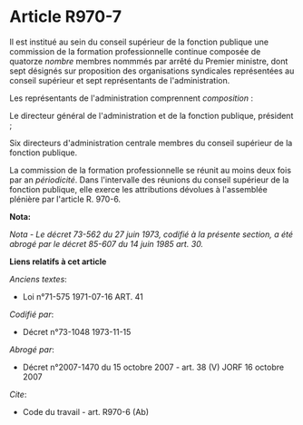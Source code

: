 # Article R970-7

Il est institué au sein du conseil supérieur de la fonction publique une commission de la formation professionnelle continue
composée de quatorze *nombre* membres nommmés par arrêté du Premier ministre, dont sept désignés sur proposition des
organisations syndicales représentées au conseil supérieur et sept représentants de l'administration.

Les représentants de l'administration comprennent *composition* :

Le directeur général de l'administration et de la fonction publique, président ;

Six directeurs d'administration centrale membres du conseil supérieur de la fonction publique.

La commission de la formation professionnelle se réunit au moins deux fois par an *périodicité*. Dans l'intervalle des
réunions du conseil supérieur de la fonction publique, elle exerce les attributions dévolues à l'assemblée plénière par
l'article R. 970-6.

**Nota:**

*Nota - Le décret 73-562 du 27 juin 1973, codifié à la présente section, a été abrogé par le décret 85-607 du 14 juin 1985
art. 30.*

**Liens relatifs à cet article**

_Anciens textes_:

  - Loi n°71-575 1971-07-16 ART. 41

_Codifié par_:

  - Décret n°73-1048 1973-11-15

_Abrogé par_:

  - Décret n°2007-1470 du 15 octobre 2007 - art. 38 (V) JORF 16 octobre 2007

_Cite_:

  - Code du travail - art. R970-6 (Ab)
